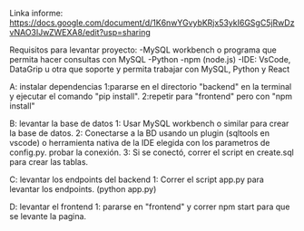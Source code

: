 Linka informe: https://docs.google.com/document/d/1K6nwYGvybKRjx53ykI6GSgC5jRwDzvNAO3IJwZWEXA8/edit?usp=sharing

Requisitos para levantar proyecto:
-MySQL workbench o programa que permita hacer consultas con MySQL
-Python
-npm (node.js)
-IDE: VsCode, DataGrip u otra que soporte y permita trabajar con MySQL, Python y React

A: instalar dependencias
    1:pararse en el directorio "backend" en la terminal y ejecutar el comando "pip install". 
    2:repetir para "frontend" pero con "npm install"

B: levantar la base de datos
    1: Usar MySQL workbench o similar para crear la base de datos.
    2: Conectarse a la BD usando un plugin (sqltools en vscode) o herramienta nativa de la IDE elegida con los parametros de config.py. probar la conexión.
    3: Si se conectó, correr el script en create.sql para crear las tablas.

C: levantar los endpoints del backend
    1: Correr el script app.py para levantar los endpoints. (python app.py)

D: levantar el frontend
    1: pararse en "frontend" y correr npm start para que se levante la pagina.

